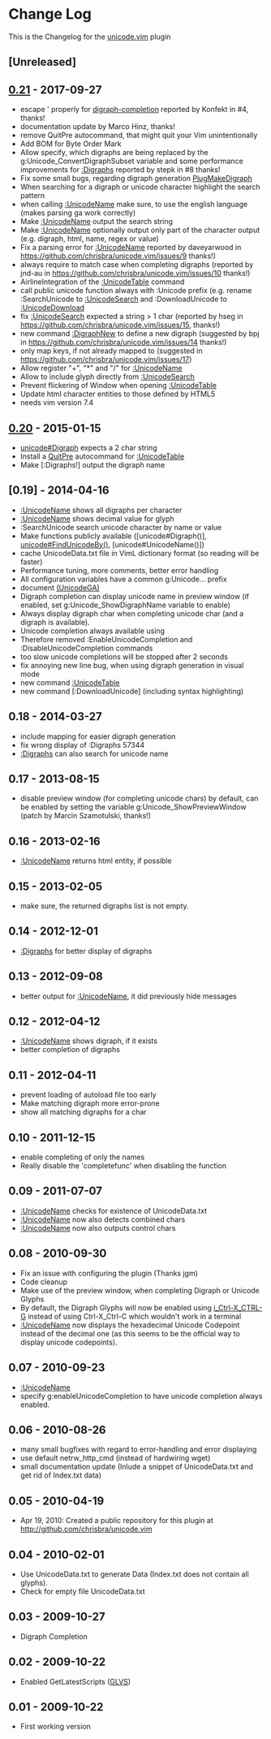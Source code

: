 # Change Log

This is the Changelog for the [unicode.vim] plugin

## [Unreleased]

## [0.21] - 2017-09-27

- escape ' properly for [digraph-completion] reported by Konfekt in #4, thanks!
- documentation update by Marco Hinz, thanks!
- remove QuitPre autocommand, that might quit your Vim unintentionally
- Add BOM for Byte Order Mark
- Allow specify, which digraphs are being replaced by the
  g:Unicode_ConvertDigraphSubset variable and some performance improvements for
  [:Digraphs] reported by stepk in #8 thanks!
- Fix some small bugs, regarding digraph generation [PlugMakeDigraph]
- When searching for a digraph or unicode character highlight the search pattern
- when calling [:UnicodeName] make sure, to use the english language
  (makes parsing ga work correctly)
- Make [:UnicodeName] output the search string
- Make [:UnicodeName] optionally output only part of the character output (e.g.
  digraph, html, name, regex or value)
- Fix a parsing error for [:UnicodeName] reported by daveyarwood in
  https://github.com/chrisbra/unicode.vim/issues/9 thanks!)
- always require to match case when completing digraphs (reported by jnd-au in
  https://github.com/chrisbra/unicode.vim/issues/10 thanks!)
- AirlineIntegration of the [:UnicodeTable] command
- call public unicode function always with :Unicode prefix (e.g. rename
  :SearchUnicode to [:UnicodeSearch] and :DownloadUnicode to [:UnicodeDownload]
- fix [:UnicodeSearch] expected a string > 1 char (reported by hseg in
  https://github.com/chrisbra/unicode.vim/issues/15, thanks!)
- new command [:DigraphNew] to define a new digraph (suggested by bpj in
  https://github.com/chrisbra/unicode.vim/issues/14 thanks!)
- only map keys, if not already mapped to (suggested in
  https://github.com/chrisbra/unicode.vim/issues/17)
- Allow register "+", "\*" and "\/" for [:UnicodeName]
- Allow to include glyph directly from [:UnicodeSearch]
- Prevent flickering of Window when opening [:UnicodeTable]
- Update html character entities to those defined by HTML5
- needs vim version 7.4

## [0.20] - 2015-01-15
- [unicode#Digraph] expects a 2 char string
- Install a [QuitPre] autocommand for [:UnicodeTable]
- Make [:Digraphs!] output the digraph name

## [0.19] - 2014-04-16
- [:UnicodeName] shows all digraphs per character
- [:UnicodeName] shows decimal value for glyph
- :SearchUnicode search unicode character by name or value
- Make functions publicly available ([unicode#Digraph()],
  [unicode#FindUnicodeBy()], [unicode#UnicodeName()])
- cache UnicodeData.txt file in VimL dictionary format (so reading will be
  faster)
- Performance tuning, more comments, better error handling
- All configuration variables have a common g:Unicode... prefix
- document [<Plug>(UnicodeGA)]
- Digraph completion can display unicode name in preview window (if enabled,
  set g:Unicode_ShowDigraphName variable to enable)
- Always display digraph char when completing unicode char (and a digraph is
  available).
- Unicode completion always available using <C-X><C-Z>
- Therefore removed :EnableUnicodeCompletion and :DisableUnicodeCompletion commands
- too slow unicode completions will be stopped after 2 seconds
- fix annoying new line bug, when using digraph generation in visual mode
- new command [:UnicodeTable]
- new command [:DownloadUnicode] (including syntax highlighting)

## 0.18 - 2014-03-27
- include mapping for easier digraph generation
- fix wrong display of :Digraphs 57344
- [:Digraphs] can also search for unicode name

## 0.17 - 2013-08-15
- disable preview window (for completing unicode chars) by default, can be
  enabled by setting the variable g:Unicode_ShowPreviewWindow (patch by Marcin
  Szamotulski, thanks!)

## 0.16 - 2013-02-16
- [:UnicodeName] returns html entity, if possible

## 0.15 - 2013-02-05
- make sure, the returned digraphs list is not empty.

## 0.14 - 2012-12-01
- [:Digraphs] for better display of digraphs

## 0.13 - 2012-09-08
- better output for [:UnicodeName], it did previously hide messages

## 0.12 - 2012-04-12
- [:UnicodeName] shows digraph, if it exists
- better completion of digraphs

## 0.11 - 2012-04-11
- prevent loading of autoload file too early
- Make matching digraph more error-prone
- show all matching digraphs for a char

## 0.10 - 2011-12-15
- enable completing of only the names
- Really disable the 'completefunc' when disabling the function

## 0.09 - 2011-07-07
- [:UnicodeName] checks for existence of UnicodeData.txt
- [:UnicodeName] now also detects combined chars
- [:UnicodeName] now also outputs control chars

## 0.08 - 2010-09-30
- Fix an issue with configuring the plugin (Thanks jgm)
- Code cleanup
- Make use of the preview window, when completing Digraph or Unicode Glyphs
- By default, the Digraph Glyphs will now be enabled using [i_Ctrl-X_CTRL-G]
  instead of using Ctrl-X_Ctrl-C which wouldn't work in a terminal
- [:UnicodeName] now displays the hexadecimal Unicode Codepoint instead of the
  decimal one (as this seems to be the official way to display unicode
  codepoints).

## 0.07 - 2010-09-23
- [:UnicodeName]
- specify g:enableUnicodeCompletion to have unicode completion always enabled.

## 0.06 - 2010-08-26
- many small bugfixes with regard to error-handling and error displaying
- use default netrw_http_cmd (instead of hardwiring wget)
- small documentation update (Inlude a snippet of UnicodeData.txt and get rid
  of Index.txt data)

## 0.05 - 2010-04-19
- Apr 19, 2010:  Created a public repository for this plugin at
  http://github.com/chrisbra/unicode.vim

## 0.04 - 2010-02-01
- Use UnicodeData.txt to generate Data (Index.txt does not
  contain all glyphs).
- Check for empty file UnicodeData.txt

## 0.03 - 2009-10-27
-  Digraph Completion

## 0.02 - 2009-10-22
-  Enabled GetLatestScripts ([GLVS])

## 0.01 - 2009-10-22
-  First working version

[unicode.vim]: https://github.com/chrisbra/unicode.vim
[0.21]: https://github.com/chrisbra/unicode.vim/compare/v20...v21
[0.20]: https://github.com/chrisbra/unicode.vim/compare/v19...v20
[:DigraphNew]:      https://github.com/chrisbra/unicode.vim/blob/b86ed79b7f84805c757f662e05b0e64814fdf105/doc/unicode.txt#L181-L225
[:Digraphs]:        https://github.com/chrisbra/unicode.vim/blob/b86ed79b7f84805c757f662e05b0e64814fdf105/doc/unicode.txt#L125-L153
[:UnicodeDownload]: https://github.com/chrisbra/unicode.vim/blob/b86ed79b7f84805c757f662e05b0e64814fdf105/doc/unicode.txt#L175-L177
[:UnicodeName]:     https://github.com/chrisbra/unicode.vim/blob/b86ed79b7f84805c757f662e05b0e64814fdf105/doc/unicode.txt#L94-L122
[:UnicodeSearch]:   https://github.com/chrisbra/unicode.vim/blob/b86ed79b7f84805c757f662e05b0e64814fdf105/doc/unicode.txt#L154-L166
[:UnicodeTable]:    https://github.com/chrisbra/unicode.vim/blob/b86ed79b7f84805c757f662e05b0e64814fdf105/doc/unicode.txt#L169-L171
[PlugMakeDigraph]:  https://github.com/chrisbra/unicode.vim/blob/b86ed79b7f84805c757f662e05b0e64814fdf105/doc/unicode.txt#L342-L367
[GLVS]:             http://vimhelp.appspot.com/pi_getscript.txt.html#:GLVS
[QuitPre]:          http://vimhelp.appspot.com/autocmd.txt.html#QuitPre
[i_Ctrl-X_CTRL-G]:  https://github.com/chrisbra/unicode.vim/blob/b86ed79b7f84805c757f662e05b0e64814fdf105/doc/unicode.txt#L313-L327
[unicode#Digraph]:  https://github.com/chrisbra/unicode.vim/blob/b86ed79b7f84805c757f662e05b0e64814fdf105/doc/unicode.txt#L428-L431
[unicode#FindUnicodeBy()]: https://github.com/chrisbra/unicode.vim/blob/b86ed79b7f84805c757f662e05b0e64814fdf105/doc/unicode.txt#L389-L407
[digraph-completion]:      https://github.com/chrisbra/unicode.vim/blob/b86ed79b7f84805c757f662e05b0e64814fdf105/doc/unicode.txt#L313-L327
[<Plug>(UnicodeGA)]:       https://github.com/chrisbra/unicode.vim/blob/b86ed79b7f84805c757f662e05b0e64814fdf105/doc/unicode.txt#L369-L375
